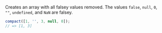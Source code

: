 Creates an array with all falsey values removed. The values `false`, `null`,
`0`, `""`, `undefined`, and `NaN` are falsey.

```js
compact([1, '', 3, null, 0]);
// => [1, 3]
```
